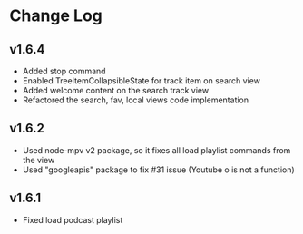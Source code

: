 # Change Log

## v1.6.4

- Added stop command 
- Enabled TreeItemCollapsibleState for track item on search view
- Added welcome content on the search track view
- Refactored the search, fav, local views code implementation

## v1.6.2

- Used node-mpv v2 package, so it fixes all load playlist commands from the view
- Used "googleapis" package to fix #31 issue (Youtube o is not a function)

## v1.6.1

- Fixed load podcast playlist
